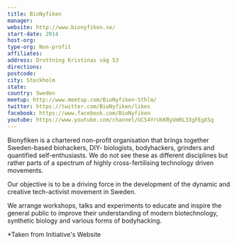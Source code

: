 ```yaml
---
title: BioNyfiken
manager:
website: http://www.bionyfiken.se/
start-date: 2014
host-org:
type-org: Non-profit
affiliates:
address: Drottning Kristinas väg 53
directions:
postcode:
city: Stockholm
state:
country: Sweden
meetup: http://www.meetup.com/BioNyfiken-Sthlm/
twitter: https://twitter.com/BioNyfiken/likes
facebook: https://www.facebook.com/BioNyfiken
youtube: https://www.youtube.com/channel/UCS4YrUkKRyUmRL33gFEgXSg
---
```


Bionyfiken is a chartered non-profit organisation that brings together Sweden-based biohackers, DIY-
biologists, bodyhackers, grinders and quantified self-enthusiasts. We do not see these as different disciplines but rather parts of a spectrum of highly cross-fertilising technology driven movements.

Our objective is to be a driving force in the development of the dynamic and creative tech-activist movement in Sweden.

We arrange workshops, talks and experiments to educate and inspire the general public to improve their understanding of modern biotechnology, synthetic biology and various forms of bodyhacking.


\*Taken from Initiative's Website
